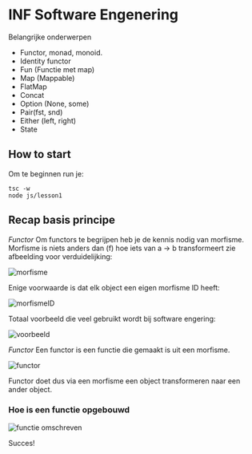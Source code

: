 # INF Software Engenering 
Belangrijke onderwerpen
- Functor, monad, monoid.
- Identity functor
- Fun (Functie met map)
- Map (Mappable)
- FlatMap
- Concat
- Option (None, some)
- Pair(fst, snd)
- Either (left, right)
- State


## How to start
Om te beginnen run je:

    tsc -w
    node js/lesson1

## Recap basis principe

*Functor*
Om functors te begrijpen heb je de kennis nodig van morfisme.
Morfisme is niets anders dan (f) hoe iets van a -> b transformeert
zie afbeelding voor verduidelijking:

![morfisme](https://wikimedia.org/api/rest_v1/media/math/render/svg/abd1e080abef4bbdab67b43819c6431e7561361c)

Enige voorwaarde is dat elk object een eigen morfisme ID heeft:

![morfismeID](https://wikimedia.org/api/rest_v1/media/math/render/svg/5aa0850863f2ed951c4fcbe8ea0540ee40edfe8d)

Totaal voorbeeld die veel gebruikt wordt bij software engering:

![voorbeeld](https://i.ibb.co/hL51Ms9/200px-Commutative-diagram-for-morphism-svg.png)

*Functor*
Een functor is een functie die gemaakt is uit een morfisme.

![functor](https://wikimedia.org/api/rest_v1/media/math/render/svg/5f8333109f8b20bbb2db91873adcbd445f7c2181)

Functor doet dus via een morfisme een object transformeren naar een ander object.


### Hoe is een functie opgebouwd
![functie omschreven](https://i.ibb.co/gZnkXy8/functor.gif)


Succes!